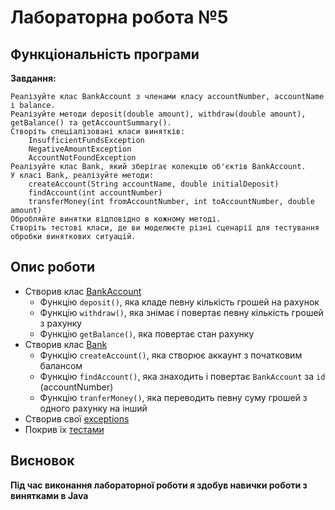 # Лабораторна робота №5

## Функціональність програми

**Завдання:**

    Реалізуйте клас BankAccount з членами класу accountNumber, accountName і balance.
    Реалізуйте методи deposit(double amount), withdraw(double amount), getBalance() та getAccountSummary().
    Створіть спеціалізовані класи винятків:
        InsufficientFundsException
        NegativeAmountException
        AccountNotFoundException
    Реалізуйте клас Bank, який зберігає колекцію об'єктів BankAccount.
    У класі Bank, реалізуйте методи:
        createAccount(String accountName, double initialDeposit)
        findAccount(int accountNumber)
        transferMoney(int fromAccountNumber, int toAccountNumber, double amount)
    Обробляйте винятки відповідно в кожному методі.
    Створіть тестові класи, де ви моделюєте різні сценарії для тестування обробки виняткових ситуацій.

## Опис роботи

- Створив клас [BankAccount]
  - Функцію `deposit()`, яка кладе певну кількість грошей на рахунок
  - Функцію `withdraw()`, яка знімає і повертає певну кількість грошей з рахунку
  - Функцію `getBalance()`, яка повертає стан рахунку
- Створив клас [Bank]
  - Функцію `createAccount()`, яка створює аккаунт з початковим балансом
  - Функцію `findAccount()`, яка знаходить і повертає `BankAccount` за `id` (accountNumber)
  - Функцію `tranferMoney()`, яка переводить певну суму грошей з одного рахунку на інший
- Створив свої [exceptions]
- Покрив їх [тестами]

## Висновок

**Під час виконання лабораторної роботи я здобув навички роботи з винятками в Java**

[BankAccount]: BankAccount.java
[Bank]: Bank.java
[exceptions]: exceptions
[тестами]: ../../../../../test/java/org/example/lab_5/BankTest.java